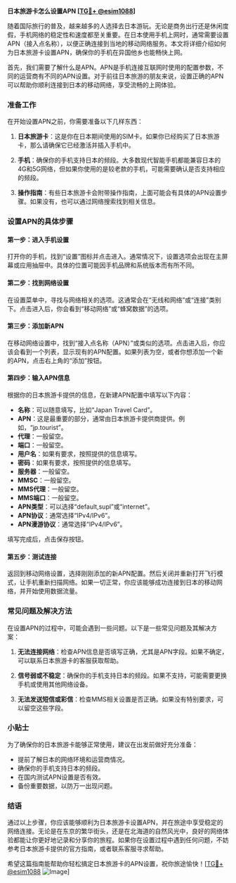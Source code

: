 **日本旅游卡怎么设置APN [[TG💪+ @esim1088](https://t.me/s/esim1088)]**

随着国际旅行的普及，越来越多的人选择去日本游玩。无论是商务出行还是休闲度假，手机网络的稳定性和速度都至关重要。在日本使用手机上网时，通常需要设置APN（接入点名称），以便正确连接到当地的移动网络服务。本文将详细介绍如何为日本旅游卡设置APN，确保你的手机在异国他乡也能畅快上网。

首先，我们需要了解什么是APN。APN是手机连接互联网时使用的配置参数，不同的运营商有不同的APN设置。对于前往日本旅游的朋友来说，设置正确的APN可以帮助你顺利连接到日本的移动网络，享受流畅的上网体验。

### 准备工作

在开始设置APN之前，你需要准备以下几样东西：

1. **日本旅游卡**：这是你在日本期间使用的SIM卡。如果你已经购买了日本旅游卡，那么请确保它已经激活并插入手机中。
   
2. **手机**：确保你的手机支持日本的频段。大多数现代智能手机都能兼容日本的4G和5G网络，但如果你使用的是较老款的手机，可能需要确认是否支持相应的频段。

3. **操作指南**：有些日本旅游卡会附带操作指南，上面可能会有具体的APN设置步骤。如果没有，也可以通过网络搜索找到相关信息。

### 设置APN的具体步骤

#### 第一步：进入手机设置

打开你的手机，找到“设置”图标并点击进入。通常情况下，设置选项会出现在主屏幕或应用抽屉中。具体的位置可能因手机品牌和系统版本而有所不同。

#### 第二步：找到网络设置

在设置菜单中，寻找与网络相关的选项。这通常会在“无线和网络”或“连接”类别下。点击进入后，你会看到“移动网络”或“蜂窝数据”的选项。

#### 第三步：添加新APN

在移动网络设置中，找到“接入点名称（APN）”或类似的选项。点击进入后，你应该会看到一个列表，显示现有的APN配置。如果列表为空，或者你想添加一个新的APN，点击右上角的“添加”按钮。

#### 第四步：输入APN信息

根据你的日本旅游卡提供的信息，在新建APN配置中填写以下内容：

- **名称**：可以随意填写，比如“Japan Travel Card”。
- **APN**：这是最重要的部分，通常由日本旅游卡提供商提供。例如，“jp.tourist”。
- **代理**：一般留空。
- **端口**：一般留空。
- **用户名**：如果有要求，按照提供的信息填写。
- **密码**：如果有要求，按照提供的信息填写。
- **服务器**：一般留空。
- **MMSC**：一般留空。
- **MMS代理**：一般留空。
- **MMS端口**：一般留空。
- **APN类型**：可以选择“default,supl”或“internet”。
- **APN协议**：通常选择“IPv4/IPv6”。
- **APN漫游协议**：通常选择“IPv4/IPv6”。

填写完成后，点击保存按钮。

#### 第五步：测试连接

返回到移动网络设置，选择刚刚添加的新APN配置。然后关闭并重新打开飞行模式，让手机重新扫描网络。如果一切正常，你应该能够成功连接到日本的移动网络，并开始使用数据流量。

### 常见问题及解决方法

在设置APN的过程中，可能会遇到一些问题。以下是一些常见问题及其解决方案：

1. **无法连接网络**：检查APN信息是否填写正确，尤其是APN字段。如果不确定，可以联系日本旅游卡的客服获取帮助。

2. **信号弱或不稳定**：确保你的手机支持日本的频段。如果不支持，可能需要更换手机或使用其他网络设备。

3. **无法发送短信或彩信**：检查MMS相关设置是否正确。如果没有特别要求，可以留空这些字段。

### 小贴士

为了确保你的日本旅游卡能够正常使用，建议在出发前做好充分准备：

- 提前了解日本的网络环境和运营商情况。
- 确保你的手机支持日本的频段。
- 在国内测试APN设置是否有效。
- 备份重要数据，以防万一出现问题。

### 结语

通过以上步骤，你应该能够顺利为日本旅游卡设置APN，并在旅途中享受稳定的网络连接。无论是在东京的繁华街头，还是在北海道的自然风光中，良好的网络体验都能让你更好地记录和分享你的旅程。如果你在设置过程中遇到任何问题，不妨参考日本旅游卡提供的官方指南，或者联系客服寻求帮助。

希望这篇指南能帮助你轻松搞定日本旅游卡的APN设置，祝你旅途愉快！[[TG💪+ @esim1088](https://t.me/s/esim1088) ![Image](https://i.postimg.cc/4NQfJmqS/Snipaste-2025-05-13-00-14-12.png)]
